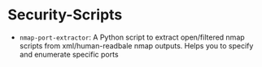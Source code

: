 # Security-Scripts

* `nmap-port-extractor`: A Python script to extract open/filtered nmap scripts from xml/human-readbale nmap outputs. Helps you to specify and enumerate specific ports
